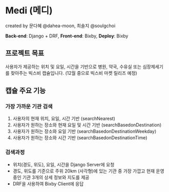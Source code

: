 # Medi (메디)

created by 문다혜 @dahea-moon, 최솔지 @soulgchoi

**Back-end**: Django + DRF,  **Front-end**: Bixby,  **Deploy**: Bixby



## 프로젝트 목표

사용자가 제공하는 위치 및 요일, 시간을 기반으로 병원, 약국, 수유실 또는 심장제세기를 찾아주는 빅스비 캡슐입니다. (12월 중으로 빅스비 마켓 릴리즈 예정)



## 캡슐 주요 기능

### **가장 가까운 기관 검색**

1. 사용자의 현재 위치, 요일, 시간 기반 (searchNearest)
2. 사용자가 원하는 장소와 현재 요일 및 시간 기반 (searchBasedonDestination)
3. 사용자가 원하는 장소와 요일 기반 (searchBasedonDestinationWeekday)
4. 사용자가 원하는 장소와 시간 기반 (searchBasedonDestinationTime)



### 검색과정

- 위치(경도, 위도), 요일, 시간을 Django Server에 요청
- 경도, 위도를 기준으로 주위 20km (사각형)에 있는 기관 중 가장 가깝고 현재 운영 중인 기관 3개의 상세 정보와 지도를 제공
- DRF을 사용하여 Bixby Client에 응답

​	

